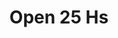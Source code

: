 ---
title: "Open 25 Hs"
url: /ciudad-autonoma-de-buenos-aires/open-25-hs-avenida-cabildo/
shop: Kiosk
---